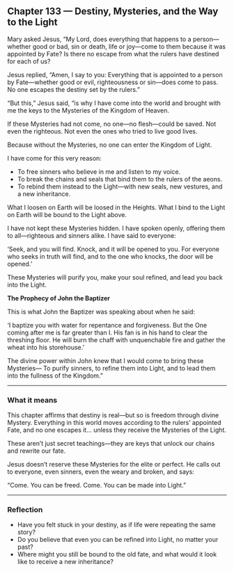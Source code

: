## Chapter 133 — Destiny, Mysteries, and the Way to the Light

Mary asked Jesus, “My Lord, does everything that happens to a person—whether good or bad, sin or death, life or joy—come to them because it was appointed by Fate? Is there no escape from what the rulers have destined for each of us?

Jesus replied, “Amen, I say to you: Everything that is appointed to a person by Fate—whether good or evil, righteousness or sin—does come to pass. No one escapes the destiny set by the rulers.”

“But this,” Jesus said, “is why I have come into the world and brought with me the keys to the Mysteries of the Kingdom of Heaven.

If these Mysteries had not come, no one—no flesh—could be saved. Not even the righteous. Not even the ones who tried to live good lives.

Because without the Mysteries, no one can enter the Kingdom of Light.

I have come for this very reason:
- To free sinners who believe in me and listen to my voice.
- To break the chains and seals that bind them to the rulers of the aeons.
- To rebind them instead to the Light—with new seals, new vestures, and a new inheritance.

What I loosen on Earth will be loosed in the Heights. What I bind to the Light on Earth will be bound to the Light above.

I have not kept these Mysteries hidden. I have spoken openly, offering them to all—righteous and sinners alike. I have said to everyone:

‘Seek, and you will find. Knock, and it will be opened to you. For everyone who seeks in truth will find, and to the one who knocks, the door will be opened.’

These Mysteries will purify you, make your soul refined, and lead you back into the Light.

**The Prophecy of John the Baptizer**

This is what John the Baptizer was speaking about when he said:

‘I baptize you with water for repentance and forgiveness. But the One coming after me is far greater than I. His fan is in his hand to clear the threshing floor. He will burn the chaff with unquenchable fire and gather the wheat into his storehouse.’

The divine power within John knew that I would come to bring these Mysteries— To purify sinners, to refine them into Light, and to lead them into the fullness of the Kingdom.”

---

### What it means

This chapter affirms that destiny is real—but so is freedom through divine Mystery. Everything in this world moves according to the rulers’ appointed Fate, and no one escapes it… unless they receive the Mysteries of the Light.

These aren’t just secret teachings—they are keys that unlock our chains and rewrite our fate.

Jesus doesn’t reserve these Mysteries for the elite or perfect. He calls out to everyone, even sinners, even the weary and broken, and says:

“Come. You can be freed. Come. You can be made into Light.”

---

### Reflection

* Have you felt stuck in your destiny, as if life were repeating the same story?
* Do you believe that even you can be refined into Light, no matter your past?
* Where might you still be bound to the old fate, and what would it look like to receive a new inheritance?

